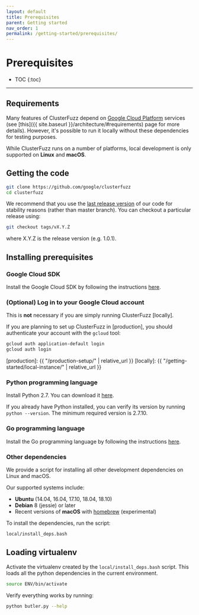 ```yaml
---
layout: default
title: Prerequisites
parent: Getting started
nav_order: 1
permalink: /getting-started/prerequisites/
---
```


# Prerequisites

- TOC
{:toc}

---
## Requirements
Many features of ClusterFuzz depend on [Google Cloud
Platform](https://cloud.google.com) services (see
[this]({{ site.baseurl }}/architecture/#requirements) page for more details).
However, it's possible to run it locally without these dependencies for testing
purposes.

While ClusterFuzz runs on a number of platforms, local development is only
supported on **Linux** and **macOS**.

## Getting the code
```bash
git clone https://github.com/google/clusterfuzz
cd clusterfuzz
```

We recommend that you use the [last release version](https://github.com/google/clusterfuzz/releases/latest)
of our code for stability reasons (rather than master branch).
You can checkout a particular release using:

```bash
git checkout tags/vX.Y.Z
```
where X.Y.Z is the release version (e.g. 1.0.1). 

## Installing prerequisites

### Google Cloud SDK
Install the Google Cloud SDK by following the instructions
[here](https://cloud.google.com/sdk/).

### (Optional) Log in to your Google Cloud account
This is **not** necessary if you are simply running ClusterFuzz [locally].

If you are planning to set up ClusterFuzz in [production], you should
authenticate your account with the `gcloud` tool:

```bash
gcloud auth application-default login
gcloud auth login
```

[production]: {{ "/production-setup/" | relative_url }}
[locally]: {{ "/getting-started/local-instance/" | relative_url }}

### Python programming language
Install Python 2.7. You can download it
[here](https://www.python.org/downloads/release/python-2715/).

If you already have Python installed, you can verify its version by running `python --version`.
The minimum required version is 2.7.10.

### Go programming language
Install the Go programming language by following the instructions
[here](https://golang.org/doc/install).


### Other dependencies
We provide a script for installing all other development dependencies on Linux
and macOS.

Our supported systems include:

- **Ubuntu** (14.04, 16.04, 17.10, 18.04, 18.10)
- **Debian** 8 (jessie) or later
- Recent versions of **macOS** with [homebrew] (experimental)

To install the dependencies, run the script:
```bash
local/install_deps.bash
```

[homebrew]: https://brew.sh/

## Loading virtualenv
Activate the virtualenv created by the `local/install_deps.bash` script. This
loads all the python dependencies in the current environment.

```bash
source ENV/bin/activate
```

Verify everything works by running:
```bash
python butler.py --help
```
